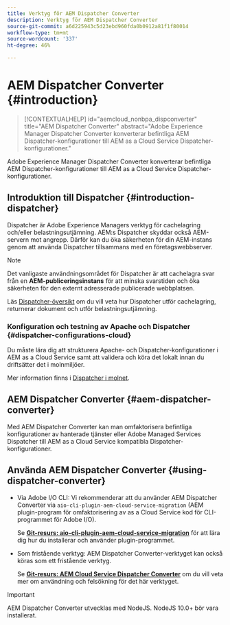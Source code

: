 ```yaml
---
title: Verktyg för AEM Dispatcher Converter
description: Verktyg för AEM Dispatcher Converter
source-git-commit: a6d225943c5d23ebd960fda0b0912a81f1f80014
workflow-type: tm+mt
source-wordcount: '337'
ht-degree: 46%

---
```


# AEM Dispatcher Converter {#introduction}

>[!CONTEXTUALHELP]
>id="aemcloud_nonbpa_dispconverter"
>title="AEM Dispatcher Converter"
>abstract="Adobe Experience Manager Dispatcher Converter konverterar befintliga AEM Dispatcher-konfigurationer till AEM as a Cloud Service Dispatcher-konfigurationer."

Adobe Experience Manager Dispatcher Converter konverterar befintliga AEM Dispatcher-konfigurationer till AEM as a Cloud Service Dispatcher-konfigurationer.

## Introduktion till Dispatcher {#introduction-dispatcher}

Dispatcher är Adobe Experience Managers verktyg för cachelagring och/eller belastningsutjämning. AEM:s Dispatcher skyddar också AEM-servern mot angrepp. Därför kan du öka säkerheten för din AEM-instans genom att använda Dispatcher tillsammans med en företagswebbserver.

>[!NOTE]
>Det vanligaste användningsområdet för Dispatcher är att cachelagra svar från en **AEM-publiceringsinstans** för att minska svarstiden och öka säkerheten för den externt adresserade publicerade webbplatsen.

Läs [Dispatcher-översikt](https://experienceleague.adobe.com/docs/experience-manager-dispatcher/using/dispatcher.html) om du vill veta hur Dispatcher utför cachelagring, returnerar dokument och utför belastningsutjämning.

### Konfiguration och testning av Apache och Dispatcher {#dispatcher-configurations-cloud}

Du måste lära dig att strukturera Apache- och Dispatcher-konfigurationer i AEM as a Cloud Service samt att validera och köra det lokalt innan du driftsätter det i molnmiljöer.

Mer information finns i [Dispatcher i molnet](https://experienceleague.adobe.com/docs/experience-manager-cloud-service/implementing/content-delivery/disp-overview.html).

## AEM Dispatcher Converter {#aem-dispatcher-converter}

Med AEM Dispatcher Converter kan man omfaktorisera befintliga konfigurationer av hanterade tjänster eller Adobe Managed Services Dispatcher till AEM as a Cloud Service kompatibla Dispatcher-konfigurationer.

## Använda AEM Dispatcher Converter   {#using-dispatcher-converter}

* Via Adobe I/O CLI: Vi rekommenderar att du använder AEM Dispatcher Converter via `aio-cli-plugin-aem-cloud-service-migration` (AEM plugin-program för omfaktorisering av as a Cloud Service kod för CLI-programmet för Adobe I/O).

   Se **[Git-resurs: aio-cli-plugin-aem-cloud-service-migration](https://github.com/adobe/aio-cli-plugin-aem-cloud-service-migration#introduction)** för att lära dig hur du installerar och använder plugin-programmet.

* Som fristående verktyg: AEM Dispatcher Converter-verktyget kan också köras som ett fristående verktyg.

   Se **[Git-resurs: AEM Cloud Service Dispatcher Converter](https://github.com/adobe/aem-cloud-service-source-migration/tree/master/packages/dispatcher-converter)** om du vill veta mer om användning och felsökning för det här verktyget.

>[!IMPORTANT]
>AEM Dispatcher Converter utvecklas med NodeJS. NodeJS 10.0+ bör vara installerat.
